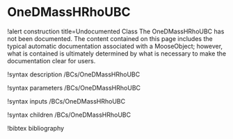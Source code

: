 <!-- MOOSE Documentation Stub: Remove this when content is added. -->

# OneDMassHRhoUBC

!alert construction title=Undocumented Class
The OneDMassHRhoUBC has not been documented. The content contained on this page includes the
typical automatic documentation associated with a MooseObject; however, what is contained is
ultimately determined by what is necessary to make the documentation clear for users.

!syntax description /BCs/OneDMassHRhoUBC

!syntax parameters /BCs/OneDMassHRhoUBC

!syntax inputs /BCs/OneDMassHRhoUBC

!syntax children /BCs/OneDMassHRhoUBC

!bibtex bibliography
